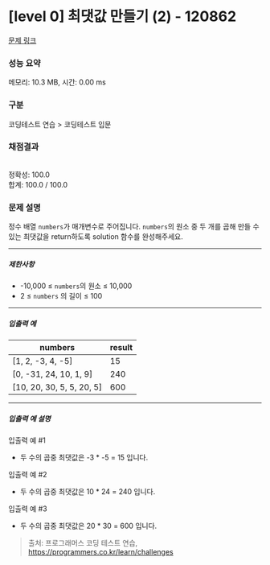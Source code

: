 # [level 0] 최댓값 만들기 (2) - 120862 

[문제 링크](https://school.programmers.co.kr/learn/courses/30/lessons/120862?language=python3) 

### 성능 요약

메모리: 10.3 MB, 시간: 0.00 ms

### 구분

코딩테스트 연습 > 코딩테스트 입문

### 채점결과

<br/>정확성: 100.0<br/>합계: 100.0 / 100.0

### 문제 설명

<p style="user-select: auto;">정수 배열 <code style="user-select: auto;">numbers</code>가 매개변수로 주어집니다. <code style="user-select: auto;">numbers</code>의 원소 중 두 개를 곱해 만들 수 있는 최댓값을 return하도록 solution 함수를 완성해주세요.</p>

<hr style="user-select: auto;">

<h5 style="user-select: auto;">제한사항</h5>

<ul style="user-select: auto;">
<li style="user-select: auto;">-10,000 ≤ <code style="user-select: auto;">numbers</code>의 원소 ≤ 10,000</li>
<li style="user-select: auto;">2 ≤ <code style="user-select: auto;">numbers</code> 의 길이 ≤ 100</li>
</ul>

<hr style="user-select: auto;">

<h5 style="user-select: auto;">입출력 예</h5>
<table class="table" style="user-select: auto;">
        <thead style="user-select: auto;"><tr style="user-select: auto;">
<th style="user-select: auto;">numbers</th>
<th style="user-select: auto;">result</th>
</tr>
</thead>
        <tbody style="user-select: auto;"><tr style="user-select: auto;">
<td style="user-select: auto;">[1, 2, -3, 4, -5]</td>
<td style="user-select: auto;">15</td>
</tr>
<tr style="user-select: auto;">
<td style="user-select: auto;">[0, -31, 24, 10, 1, 9]</td>
<td style="user-select: auto;">240</td>
</tr>
<tr style="user-select: auto;">
<td style="user-select: auto;">[10, 20, 30, 5, 5, 20, 5]</td>
<td style="user-select: auto;">600</td>
</tr>
</tbody>
      </table>
<hr style="user-select: auto;">

<h5 style="user-select: auto;">입출력 예 설명</h5>

<p style="user-select: auto;">입출력 예 #1</p>

<ul style="user-select: auto;">
<li style="user-select: auto;">두 수의 곱중 최댓값은 -3 * -5 = 15 입니다.</li>
</ul>

<p style="user-select: auto;">입출력 예 #2</p>

<ul style="user-select: auto;">
<li style="user-select: auto;">두 수의 곱중 최댓값은 10 * 24 = 240 입니다.</li>
</ul>

<p style="user-select: auto;">입출력 예 #3</p>

<ul style="user-select: auto;">
<li style="user-select: auto;">두 수의 곱중 최댓값은 20 * 30 = 600 입니다.</li>
</ul>


> 출처: 프로그래머스 코딩 테스트 연습, https://programmers.co.kr/learn/challenges